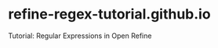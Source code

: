refine-regex-tutorial.github.io
===============================

Tutorial: Regular Expressions in Open Refine
